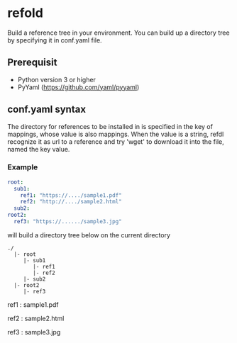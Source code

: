 # refold

Build a reference tree in your environment. You can build up a directory tree by specifying it in conf.yaml file.

## Prerequisit
- Python version 3 or higher
- PyYaml (https://github.com/yaml/pyyaml)

## conf.yaml syntax
The directory for references to be installed in is specified in the key of mappings, whose value is also mappings. When the value is a string, refdl recognize it as url to a reference and try 'wget' to download it into the file, named the key value.

### Example
```conf.yaml
root:
  sub1:
    ref1: "https://..../sample1.pdf"
    ref2: "http://..../sample2.html"
  sub2:
root2:
  ref3: "https://....../sample3.jpg"
```
will build a directory tree below on the current directory
```
./ 
  |- root
     |- sub1
        |- ref1
        |- ref2
     |- sub2
  |- root2
     |- ref3
```
ref1 : sample1.pdf

ref2 : sample2.html

ref3 : sample3.jpg
